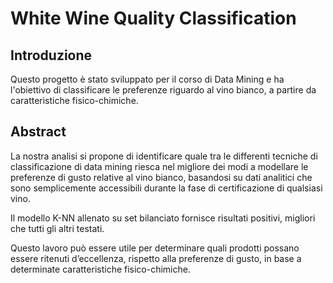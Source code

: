 # White Wine Quality Classification
## Introduzione
Questo progetto è stato sviluppato per il corso di Data Mining e ha l'obiettivo di classificare le preferenze riguardo al vino bianco, a partire da caratteristiche fisico-chimiche.

## Abstract
La nostra analisi si propone di identificare quale tra le differenti tecniche di classificazione di data mining riesca nel migliore dei modi a modellare le preferenze di gusto relative al vino bianco, basandosi su dati analitici che sono semplicemente accessibili durante la fase di certificazione di qualsiasi vino. 

Il modello K-NN allenato su set bilanciato fornisce risultati positivi, migliori che tutti gli altri testati.

Questo lavoro può essere utile per determinare quali prodotti possano essere ritenuti
d’eccellenza, rispetto alla preferenze di gusto, in base a determinate caratteristiche
fisico-chimiche.

